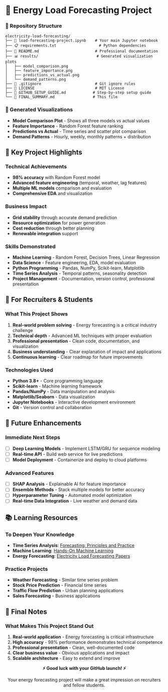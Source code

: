 # 🎉 Energy Load Forecasting Project


### 📁 Repository Structure
```
electricity-load-forecasting/
├── 📓 load-forecasting-project.ipynb    # Your main Jupyter notebook
├── 📋 requirements.txt                   # Python dependencies
├── 📖 README.md                         # Professional documentation
├── 📊 results/                          # Generated visualization plots
│   ├── model_comparison.png
│   ├── feature_importance.png
│   ├── predictions_vs_actual.png
│   └── demand_patterns.png
├── 🔧 .gitignore                        # Git ignore rules
├── 📄 LICENSE                           # MIT License
├── 🚀 GITHUB_SETUP_GUIDE.md            # Step-by-step setup guide
└── 📝 FINAL_SUMMARY.md                 # This file
```

### 🎨 Generated Visualizations
- **Model Comparison Plot** - Shows all three models vs actual values
- **Feature Importance** - Random Forest feature ranking
- **Predictions vs Actual** - Time series and scatter plot comparison
- **Demand Patterns** - Hourly, weekly, monthly patterns + distribution

## 🎯 Key Project Highlights

### **Technical Achievements**
- **98% accuracy** with Random Forest model
- **Advanced feature engineering** (temporal, weather, lag features)
- **Multiple ML models** comparison and evaluation
- **Comprehensive EDA** and visualization

### **Business Impact**
- **Grid stability** through accurate demand prediction
- **Resource optimization** for power generation
- **Cost reduction** through better planning
- **Renewable integration** support

### **Skills Demonstrated**
- **Machine Learning** - Random Forest, Decision Trees, Linear Regression
- **Data Science** - Feature engineering, EDA, model evaluation
- **Python Programming** - Pandas, NumPy, Scikit-learn, Matplotlib
- **Time Series Analysis** - Temporal patterns, seasonality detection
- **Project Management** - Documentation, version control, professional presentation

## 💼 For Recruiters & Students

### **What This Project Shows**
1. **Real-world problem solving** - Energy forecasting is a critical industry challenge
2. **Technical depth** - Advanced ML techniques with proper evaluation
3. **Professional presentation** - Clean code, documentation, and visualization
4. **Business understanding** - Clear explanation of impact and applications
5. **Continuous learning** - Clear roadmap for future improvements

### **Technologies Used**
- **Python 3.8+** - Core programming language
- **Scikit-learn** - Machine learning framework
- **Pandas/NumPy** - Data manipulation and analysis
- **Matplotlib/Seaborn** - Data visualization
- **Jupyter Notebooks** - Interactive development environment
- **Git** - Version control and collaboration

## 🔮 Future Enhancements

### **Immediate Next Steps**
- [ ] **Deep Learning Models** - Implement LSTM/GRU for sequence modeling
- [ ] **Real-time API** - Build web service for live predictions
- [ ] **Model Deployment** - Containerize and deploy to cloud platforms

### **Advanced Features**
- [ ] **SHAP Analysis** - Explainable AI for feature importance
- [ ] **Ensemble Methods** - Stack multiple models for better accuracy
- [ ] **Hyperparameter Tuning** - Automated model optimization
- [ ] **Real-time Data Integration** - Live weather and demand data

## 📚 Learning Resources

### **To Deepen Your Knowledge**
- **Time Series Analysis**: [Forecasting: Principles and Practice](https://otexts.com/fpp3/)
- **Machine Learning**: [Hands-On Machine Learning](https://www.oreilly.com/library/view/hands-on-machine-learning/9781492032632/)
- **Energy Forecasting**: [Electricity Load Forecasting Papers](https://scholar.google.com/scholar?q=electricity+load+forecasting+machine+learning)

### **Practice Projects**
- **Weather Forecasting** - Similar time series problem
- **Stock Price Prediction** - Financial time series
- **Traffic Flow Prediction** - Urban planning applications
- **Sales Forecasting** - Business applications

## 🎊 Final Notes

### **What Makes This Project Stand Out**
1. **Real-world application** - Energy forecasting is critical infrastructure
2. **High accuracy** - 98% performance demonstrates technical competence
3. **Professional presentation** - Clean, well-documented code
4. **Clear business value** - Obvious applications and impact
5. **Scalable architecture** - Easy to extend and improve

<div align="center">
  <p><strong>⚡ Good luck with your GitHub launch! ⚡</strong></p>
  <p>Your energy forecasting project will make a great impression on recruiters and fellow students.</p>
</div>
